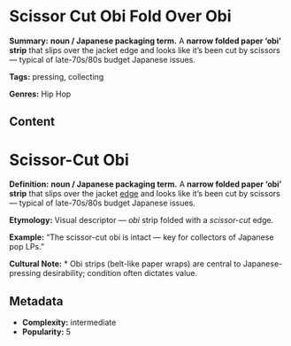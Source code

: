 # Scissor Cut Obi Fold Over Obi

**Summary:** **noun / Japanese packaging term.** A **narrow folded paper ‘obi’ strip** that slips over the jacket edge and looks like it’s been cut by scissors — typical of late-70s/80s budget Japanese issues.

**Tags:** pressing, collecting

**Genres:** Hip Hop

## Content

# Scissor-Cut Obi

**Definition:** **noun / Japanese packaging term.** A **narrow folded paper ‘obi’ strip** that slips over the jacket [edge](../e/edge-warp.md) and looks like it’s been cut by scissors — typical of late-70s/80s budget Japanese issues.

**Etymology:** Visual descriptor — *obi* strip folded with a *scissor-cut* edge.

**Example:** “The scissor-cut obi is intact — key for collectors of Japanese pop LPs.”

**Cultural Note:** * Obi strips (belt-like paper wraps) are central to Japanese-pressing desirability; condition often dictates value.

## Metadata

- **Complexity:** intermediate
- **Popularity:** 5
